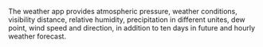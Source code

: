 The weather app  provides atmospheric pressure, weather conditions, visibility distance, relative humidity, precipitation in different unites, dew point, wind speed and direction, in addition to ten days in future and hourly weather forecast.
